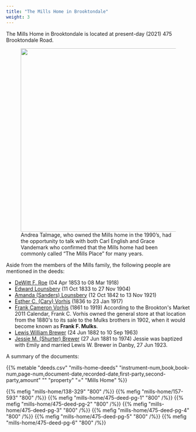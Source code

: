 ```yaml
---
title: "The Mills Home in Brooktondale"
weight: 3
---
```


The Mills Home in Brooktondale is located at present-day (2021) 475 Brooktondale Road.

<!--more-->

<figure width="500px" class="hero">
    <img src="/people/mills-edward-hallock-1819-family/section-resources/data_files/mills-home/hero.jpg" width="500" />
    <figcaption style="max-width: 500px">Andrea Talmage, who owned the Mills home in the 1990’s, had the opportunity to talk with both Carl English and Grace Vandemark who confirmed that the Mills home had been commonly called “The Mills Place” for many years.</figcaption>
</figure>

Aside from the members of the Mills family, the following people are mentioned in the deeds:

- [DeWitt F. Roe](https://www.findagrave.com/memorial/51355047/dewitt-f-roe) (04 Apr 1853 to 08 Mar 1918)
- [Edward Lounsbery](https://www.findagrave.com/memorial/89338793/edward-lounsbery) (11 Oct 1833 to 27 Nov 1904)
- [Amanda (Sanders) Lounsbery](https://www.findagrave.com/memorial/89338794/amanda-lounsbery) (12 Oct 1842 to 13 Nov 1921) 
- [Esther C. (Cary) Vorhis](https://www.findagrave.com/memorial/148400355/esther-vorhis) (1836 to 23 Jan 1917)
- [Frank Cameron Vorhis](https://www.findagrave.com/memorial/100452322/frank-cameron-vorhis) (1861 to 1919) According to the Brookton's Market 2011 Calendar, Frank C. Vorhis owned the general store at that location from the 1880's to its sale to the Mulks brothers in 1902, when it would become known as <strong>Frank F. Mulks</strong>.
- [Lewis William Brewer](https://www.findagrave.com/memorial/99536898/lewis-william-brewer) (24 Jun 1882 to 10 Sep 1963)
- [Jessie M. (Shurter) Brewer](https://www.findagrave.com/memorial/99536961/jessie-m-brewer) (27 Jun 1881 to 1974) Jessie was baptized with Emily and married Lewis W. Brewer in Danby, 27 Jun 1923.

A summary of the documents:

{{% metable "deeds.csv" "mills-home-deeds" "instrument-num,book,book-num,page-num,document-date,recorded-date,first-party,second-party,amount" "" "property" "=" "Mills Home" %}}

{{% mefig "mills-home/138-329" "800" /%}}
{{% mefig "mills-home/157-593" "800" /%}}
{{% mefig "mills-home/475-deed-pg-1" "800" /%}}
{{% mefig "mills-home/475-deed-pg-2" "800" /%}}
{{% mefig "mills-home/475-deed-pg-3" "800" /%}}
{{% mefig "mills-home/475-deed-pg-4" "800" /%}}
{{% mefig "mills-home/475-deed-pg-5" "800" /%}}
{{% mefig "mills-home/475-deed-pg-6" "800" /%}}

